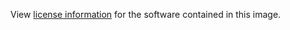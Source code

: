 View [license information](https://github.com/docker/distribution/blob/master/LICENSE) for the software contained in this image.

